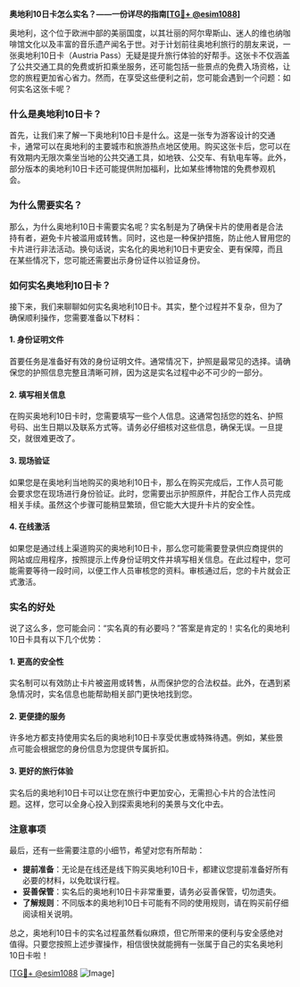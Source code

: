 **奥地利10日卡怎么实名？——一份详尽的指南[[TG💪+ @esim1088](https://t.me/s/esim1088)]**

奥地利，这个位于欧洲中部的美丽国度，以其壮丽的阿尔卑斯山、迷人的维也纳咖啡馆文化以及丰富的音乐遗产闻名于世。对于计划前往奥地利旅行的朋友来说，一张奥地利10日卡（Austria Pass）无疑是提升旅行体验的好帮手。这张卡不仅涵盖了公共交通工具的免费或折扣乘坐服务，还可能包括一些景点的免费入场资格，让您的旅程更加省心省力。然而，在享受这些便利之前，您可能会遇到一个问题：如何实名这张卡呢？

### 什么是奥地利10日卡？

首先，让我们来了解一下奥地利10日卡是什么。这是一张专为游客设计的交通卡，通常可以在奥地利的主要城市和旅游热点地区使用。购买这张卡后，您可以在有效期内无限次乘坐当地的公共交通工具，如地铁、公交车、有轨电车等。此外，部分版本的奥地利10日卡还可能提供附加福利，比如某些博物馆的免费参观机会。

### 为什么需要实名？

那么，为什么奥地利10日卡需要实名呢？实名制是为了确保卡片的使用者是合法持有者，避免卡片被滥用或转售。同时，这也是一种保护措施，防止他人冒用您的卡片进行非法活动。换句话说，实名化的奥地利10日卡更安全、更有保障，而且在某些情况下，您可能还需要出示身份证件以验证身份。

### 如何实名奥地利10日卡？

接下来，我们来聊聊如何实名奥地利10日卡。其实，整个过程并不复杂，但为了确保顺利操作，您需要准备以下材料：

#### 1. 身份证明文件

首要任务是准备好有效的身份证明文件。通常情况下，护照是最常见的选择。请确保您的护照信息完整且清晰可辨，因为这是实名过程中必不可少的一部分。

#### 2. 填写相关信息

在购买奥地利10日卡时，您需要填写一些个人信息。这通常包括您的姓名、护照号码、出生日期以及联系方式等。请务必仔细核对这些信息，确保无误。一旦提交，就很难更改了。

#### 3. 现场验证

如果您是在奥地利当地购买的奥地利10日卡，那么在购买完成后，工作人员可能会要求您在现场进行身份验证。此时，您需要出示护照原件，并配合工作人员完成相关手续。虽然这个步骤可能稍显繁琐，但它能大大提升卡片的安全性。

#### 4. 在线激活

如果您是通过线上渠道购买的奥地利10日卡，那么您可能需要登录供应商提供的网站或应用程序，按照提示上传身份证明文件并填写相关信息。在此过程中，您可能需要等待一段时间，以便工作人员审核您的资料。审核通过后，您的卡片就会正式激活。

### 实名的好处

说了这么多，您可能会问：“实名真的有必要吗？”答案是肯定的！实名化的奥地利10日卡具有以下几个优势：

#### 1. 更高的安全性

实名制可以有效防止卡片被盗用或转售，从而保护您的合法权益。此外，在遇到紧急情况时，实名信息也能帮助相关部门更快地找到您。

#### 2. 更便捷的服务

许多地方都支持使用实名后的奥地利10日卡享受优惠或特殊待遇。例如，某些景点可能会根据您的身份信息为您提供专属折扣。

#### 3. 更好的旅行体验

实名后的奥地利10日卡可以让您在旅行中更加安心，无需担心卡片的合法性问题。这样，您可以全身心投入到探索奥地利的美景与文化中去。

### 注意事项

最后，还有一些需要注意的小细节，希望对您有所帮助：

- **提前准备**：无论是在线还是线下购买奥地利10日卡，都建议您提前准备好所有必要的材料，以免耽误行程。
- **妥善保管**：实名后的奥地利10日卡非常重要，请务必妥善保管，切勿遗失。
- **了解规则**：不同版本的奥地利10日卡可能有不同的使用规则，请在购买前仔细阅读相关说明。

总之，奥地利10日卡的实名过程虽然看似麻烦，但它所带来的便利与安全感绝对值得。只要您按照上述步骤操作，相信很快就能拥有一张属于自己的实名奥地利10日卡啦！

[[TG💪+ @esim1088](https://t.me/s/esim1088) ![Image](https://i.postimg.cc/4NQfJmqS/Snipaste-2025-05-13-00-14-12.png)]
